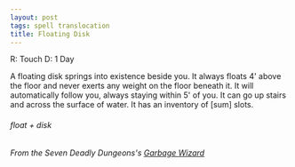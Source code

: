 ```yaml
---
layout: post
tags: spell translocation
title: Floating Disk
---
```

R: Touch  D: 1 Day

A floating disk springs into existence beside you. It always floats 4' above the floor and never exerts any weight on the floor beneath it. It will automatically follow you, always staying  within 5' of you. It can go up stairs and across the surface of water. It has an inventory of [sum] slots.

###### float + disk
###### From the Seven Deadly Dungeons's [Garbage Wizard](https://sevendeadlydungeons.blogspot.com/2019/03/glog-garbage-wizard.html)
